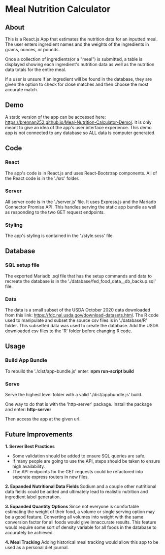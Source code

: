 # Meal Nutrition Calculator

## About
This is a React.js App that estimates the nutrition data for an inputted meal.
The user enters ingredient names and the weights of the ingredients in grams, ounces, or pounds.

Once a collection of ingredients(or a "meal") is submitted, a table is displayed showing each ingredient's nutrition data
as well as the nutrition data totals for the entire meal.

If a user is unsure if an ingredient will be found in the database, they are given the option to check for close matches and then choose 
the most accurate match. 
 
## Demo
A static version of the app can be accessed here: https://brennan252.github.io/Meal-Nutrition-Calculator-Demo/. 
It is only meant to give an idea of the app's user interface experience.
This demo app is not connected to any database so ALL data is computer generated. 

## Code
### React
The app's code is in React.js and uses React-Bootstrap components. All of the React code is in the './src' folder. 

### Server
All server code is in the './server.js' file. It uses Express.js and the Mariadb Connector Promise API.
This handles serving the static app bundle as well as responding to the two GET request endpoints.

### Styling
The app's styling is contained in the './style.scss' file. 

## Database
### SQL setup file
The exported Mariadb .sql file that has the setup commands and data to recreate the database is in the './database/fed_food_data__db_backup.sql' file.

### Data
The data is a small subset of the USDA October 2020 data downloaded from this link: https://fdc.nal.usda.gov/download-datasets.html. 
The R code used to manipulate and subset the source csv files is in './database/R' folder. This subsetted data was used to create the database.
Add the USDA downloaded csv files to the 'R' folder before changing R code.

## Usage
### Build App Bundle
To rebuild the './dist/app-bundle.js' enter:
**npm run-script build**

### Serve
Serve the highest level folder with a valid './dist/appbundle.js' build.

One way to do that is with the 'http-server' package. Install the package and enter:
**http-server**

Then access the app at the given url.

## Future Improvements
**1. Server Best Practices**
- Some validation should be added to ensure SQL queries are safe. 
- If many people are going to use the API, steps should be taken to ensure high availability. 
- The API endpoints for the GET requests could be refactored into seperate express routers in new files. 

**2. Expanded Nutritional Data Fields**
Sodium and a couple other nutritional data fields could be added and ultimately lead to realistic nutrition and ingredient label generation.

**3. Expanded Quantity Options**
Since not everyone is comfortable estimating the weight of their food, a volume or single serving option may be a good feature.
Converting all volumes into weight with the same conversion factor for all foods would give innaccurate results. 
This feature would require some sort of density variable for all foods in the database to accurately be achieved.

**4. Meal Tracking**
Adding historical meal tracking would allow this app to be used as a personal diet journal.
